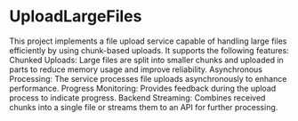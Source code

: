 # UploadLargeFiles
This project implements a file upload service capable of handling large files efficiently by using chunk-based uploads. It supports the following features:
Chunked Uploads: Large files are split into smaller chunks and uploaded in parts to reduce memory usage and improve reliability.
Asynchronous Processing: The service processes file uploads asynchronously to enhance performance.
Progress Monitoring: Provides feedback during the upload process to indicate progress.
Backend Streaming: Combines received chunks into a single file or streams them to an API for further processing.
